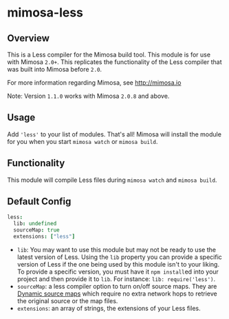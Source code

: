 mimosa-less
===========

## Overview

This is a Less compiler for the Mimosa build tool. This module is for use with Mimosa `2.0+`.  This replicates the functionality of the Less compiler that was built into Mimosa before `2.0`.

For more information regarding Mimosa, see http://mimosa.io

Note: Version `1.1.0` works with Mimosa `2.0.8` and above.

## Usage

Add `'less'` to your list of modules.  That's all!  Mimosa will install the module for you when you start `mimosa watch` or `mimosa build`.

## Functionality

This module will compile Less files during `mimosa watch` and `mimosa build`.

## Default Config

```coffeescript
less:
  lib: undefined
  sourceMap: true
  extensions: ["less"]
```

* `lib`: You may want to use this module but may not be ready to use the latest version of Less. Using the `lib` property you can provide a specific version of Less if the one being used by this module isn't to your liking. To provide a specific version, you must have it `npm install`ed into your project and then provide it to `lib`. For instance: `lib: require('less')`.
* `sourceMap`: a less compiler option to turn on/off source maps. They are [Dynamic source maps](http://fitzgeraldnick.com/weblog/46/) which require no extra network hops to retrieve the original source or the map files.
* `extensions`: an array of strings, the extensions of your Less files.
